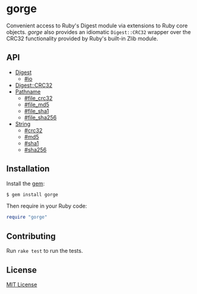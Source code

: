 # gorge

Convenient access to Ruby's Digest module via extensions to Ruby core
objects.  *gorge* also provides an idiomatic `Digest::CRC32` wrapper
over the CRC32 functionality provided by Ruby's built-in Zlib module.


## API

- [Digest](https://www.rubydoc.info/gems/gorge/Digest/Instance)
  - [#io](https://www.rubydoc.info/gems/gorge/Digest%2FInstance:io)
- [Digest::CRC32](https://www.rubydoc.info/gems/gorge/Digest/CRC32)
- [Pathname](https://www.rubydoc.info/gems/gorge/Pathname)
  - [#file_crc32](https://www.rubydoc.info/gems/gorge/Pathname:file_crc32)
  - [#file_md5](https://www.rubydoc.info/gems/gorge/Pathname:file_md5)
  - [#file_sha1](https://www.rubydoc.info/gems/gorge/Pathname:file_sha1)
  - [#file_sha256](https://www.rubydoc.info/gems/gorge/Pathname:file_sha256)
- [String](https://www.rubydoc.info/gems/gorge/String)
  - [#crc32](https://www.rubydoc.info/gems/gorge/String:crc32)
  - [#md5](https://www.rubydoc.info/gems/gorge/String:md5)
  - [#sha1](https://www.rubydoc.info/gems/gorge/String:sha1)
  - [#sha256](https://www.rubydoc.info/gems/gorge/String:sha256)


## Installation

Install the [gem](https://rubygems.org/gems/gorge):

```bash
$ gem install gorge
```

Then require in your Ruby code:

```ruby
require "gorge"
```


## Contributing

Run `rake test` to run the tests.


## License

[MIT License](LICENSE.txt)
